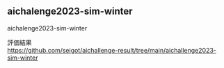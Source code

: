 ## aichalenge2023-sim-winter

aichalenge2023-sim-winter

評価結果  
https://github.com/seigot/aichallenge-result/tree/main/aichallenge2023-sim-winter
